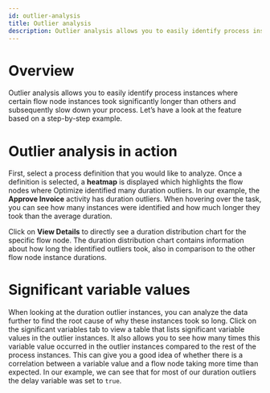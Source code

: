 ```yaml
---
id: outlier-analysis
title: Outlier analysis
description: Outlier analysis allows you to easily identify process instances where certain flow node instances took significantly longer than others.
---
```


# Overview

Outlier analysis allows you to easily identify process instances where certain flow node instances took significantly longer than others and subsequently slow down your process. Let’s have a look at the feature based on a step-by-step example.

# Outlier analysis in action

First, select a process definition that you would like to analyze. Once a definition is selected, a **heatmap** is displayed which highlights the flow nodes where Optimize identified many duration outliers. In our example, the **Approve Invoice** activity has duration outliers. When hovering over the task, you can see how many instances were identified and how much longer they took than the average duration.

Click on **View Details** to directly see a duration distribution chart for the specific flow node. The duration distribution chart contains information about how long the identified outliers took, also in comparison to the other flow node instance durations.

# Significant variable values

When looking at the duration outlier instances, you can analyze the data further to find the root cause of why these instances took so long. Click on the significant variables tab to view a table that lists significant variable values in the outlier instances. It also allows you to see how many times this variable value occurred in the outlier instances compared to the rest of the process instances. This can give you a good idea of whether there is a correlation between a variable value and a flow node taking more time than expected. In our example, we can see that for most of our duration outliers the delay variable was set to `true`.